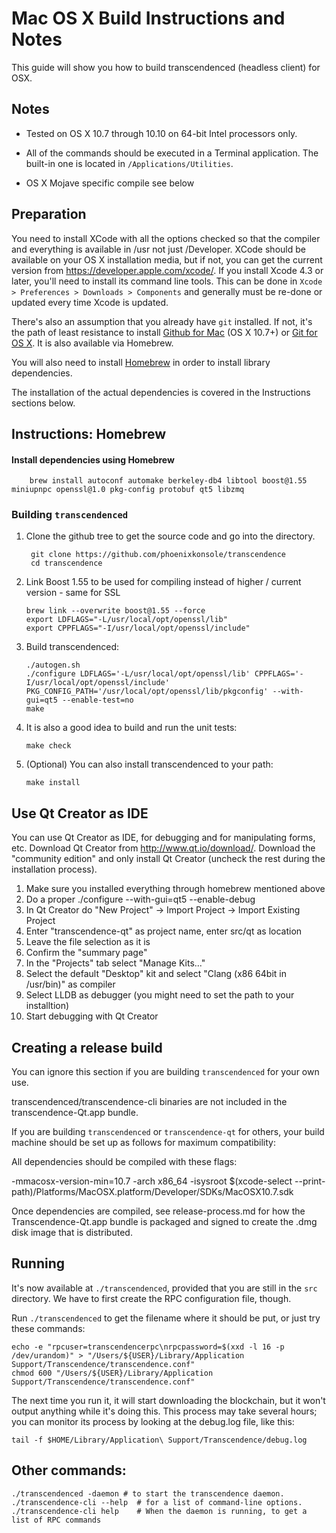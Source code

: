 Mac OS X Build Instructions and Notes
====================================
This guide will show you how to build transcendenced (headless client) for OSX.

Notes
-----

* Tested on OS X 10.7 through 10.10 on 64-bit Intel processors only.

* All of the commands should be executed in a Terminal application. The
built-in one is located in `/Applications/Utilities`.

* OS X Mojave specific compile see below

Preparation
-----------

You need to install XCode with all the options checked so that the compiler
and everything is available in /usr not just /Developer. XCode should be
available on your OS X installation media, but if not, you can get the
current version from https://developer.apple.com/xcode/. If you install
Xcode 4.3 or later, you'll need to install its command line tools. This can
be done in `Xcode > Preferences > Downloads > Components` and generally must
be re-done or updated every time Xcode is updated.

There's also an assumption that you already have `git` installed. If
not, it's the path of least resistance to install [Github for Mac](https://mac.github.com/)
(OS X 10.7+) or
[Git for OS X](https://code.google.com/p/git-osx-installer/). It is also
available via Homebrew.

You will also need to install [Homebrew](http://brew.sh) in order to install library
dependencies.

The installation of the actual dependencies is covered in the Instructions
sections below.

Instructions: Homebrew
----------------------

#### Install dependencies using Homebrew

        brew install autoconf automake berkeley-db4 libtool boost@1.55 miniupnpc openssl@1.0 pkg-config protobuf qt5 libzmq 

### Building `transcendenced`

1. Clone the github tree to get the source code and go into the directory.

        git clone https://github.com/phoenixkonsole/transcendence
        cd transcendence

2.  Link Boost 1.55 to be used for compiling instead of higher / current version - same for SSL

        brew link --overwrite boost@1.55 --force
        export LDFLAGS="-L/usr/local/opt/openssl/lib"
        export CPPFLAGS="-I/usr/local/opt/openssl/include"
        

3.  Build transcendenced:

        ./autogen.sh
        ./configure LDFLAGS='-L/usr/local/opt/openssl/lib' CPPFLAGS='-I/usr/local/opt/openssl/include' PKG_CONFIG_PATH='/usr/local/opt/openssl/lib/pkgconfig' --with-gui=qt5 --enable-test=no
        make

4.  It is also a good idea to build and run the unit tests:

        make check

5.  (Optional) You can also install transcendenced to your path:

        make install

Use Qt Creator as IDE
------------------------
You can use Qt Creator as IDE, for debugging and for manipulating forms, etc.
Download Qt Creator from http://www.qt.io/download/. Download the "community edition" and only install Qt Creator (uncheck the rest during the installation process).

1. Make sure you installed everything through homebrew mentioned above
2. Do a proper ./configure --with-gui=qt5 --enable-debug
3. In Qt Creator do "New Project" -> Import Project -> Import Existing Project
4. Enter "transcendence-qt" as project name, enter src/qt as location
5. Leave the file selection as it is
6. Confirm the "summary page"
7. In the "Projects" tab select "Manage Kits..."
8. Select the default "Desktop" kit and select "Clang (x86 64bit in /usr/bin)" as compiler
9. Select LLDB as debugger (you might need to set the path to your installtion)
10. Start debugging with Qt Creator

Creating a release build
------------------------
You can ignore this section if you are building `transcendenced` for your own use.

transcendenced/transcendence-cli binaries are not included in the transcendence-Qt.app bundle.

If you are building `transcendenced` or `transcendence-qt` for others, your build machine should be set up
as follows for maximum compatibility:

All dependencies should be compiled with these flags:

 -mmacosx-version-min=10.7
 -arch x86_64
 -isysroot $(xcode-select --print-path)/Platforms/MacOSX.platform/Developer/SDKs/MacOSX10.7.sdk

Once dependencies are compiled, see release-process.md for how the Transcendence-Qt.app
bundle is packaged and signed to create the .dmg disk image that is distributed.

Running
-------

It's now available at `./transcendenced`, provided that you are still in the `src`
directory. We have to first create the RPC configuration file, though.

Run `./transcendenced` to get the filename where it should be put, or just try these
commands:

    echo -e "rpcuser=transcendencerpc\nrpcpassword=$(xxd -l 16 -p /dev/urandom)" > "/Users/${USER}/Library/Application Support/Transcendence/transcendence.conf"
    chmod 600 "/Users/${USER}/Library/Application Support/Transcendence/transcendence.conf"

The next time you run it, it will start downloading the blockchain, but it won't
output anything while it's doing this. This process may take several hours;
you can monitor its process by looking at the debug.log file, like this:

    tail -f $HOME/Library/Application\ Support/Transcendence/debug.log

Other commands:
-------

    ./transcendenced -daemon # to start the transcendence daemon.
    ./transcendence-cli --help  # for a list of command-line options.
    ./transcendence-cli help    # When the daemon is running, to get a list of RPC commands
